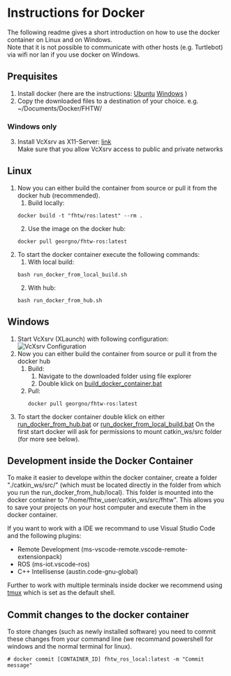 # Instructions for Docker 

The following readme gives a short introduction on how to use the docker container on Linux and on Windows.   
Note that it is not possible to communicate with other hosts (e.g. Turtlebot) via wifi nor lan if you use docker on Windows.

## Prequisites

1. Install docker (here are the instructions: [Ubuntu](https://docs.docker.com/install/linux/docker-ce/ubuntu/) [Windows](https://docs.docker.com/docker-for-windows/install/) )
2. Copy the downloaded files to a destination of your choice. e.g. ~/Documents/Docker/FHTW/

### Windows only

3. Install VcXsrv as X11-Server: [link](https://sourceforge.net/projects/vcxsrv/files/latest/download)   
Make sure that you allow VcXsrv access to public and private networks


## Linux

1. Now you can either build the container from source or pull it from the docker hub (recommended).
    1. Build locally:
    ```
    docker build -t "fhtw/ros:latest" --rm .
    ```
    2. Use the image on the docker hub:
    ```
    docker pull georgno/fhtw-ros:latest
    ```
2. To start the docker container execute the following commands:
   1. With local build:
   ```
   bash run_docker_from_local_build.sh
   ```
   2. With hub:
   ```
   bash run_docker_from_hub.sh
   ```

## Windows

1. Start VcXsrv (XLaunch) with following configuration:   
![VcXsrv Configuration](./XmingConfig.PNG)
2. Now you can either build the container from source or pull it from the docker hub
    1. Build:
        1. Navigate to the downloaded folder using file explorer
        2. Double klick on [build_docker_container.bat](./build_docker_container.bat)
    2. Pull:
        ```
        docker pull georgno/fhtw-ros:latest
        ```
3. To start the docker container double klick on either [run_docker_from_hub.bat](./run_docker_from_hub.bat) or [run_docker_from_local_build.bat](./run_docker_from_local_build.bat)
On the first start docker will ask for permissions to mount catkin_ws/src folder (for more see below).

## Development inside the Docker Container

To make it easier to develope within the docker container, create a folder "./catkin_ws/src/" (which must be located directly in the folder from which you run the run_docker_from_hub/local). This folder is mounted into the docker container to "/home/fhtw_user/catkin_ws/src/fhtw". This allows you to save your projects on your host computer and execute them in the docker container.   

If you want to work with a IDE we recommand to use Visual Studio Code and the following plugins:

- Remote Development (ms-vscode-remote.vscode-remote-extensionpack) 
- ROS (ms-iot.vscode-ros)
- C++ Intellisense (austin.code-gnu-global)

Further to work with multiple terminals inside docker we recommend using [tmux](https://thoughtbot.com/blog/a-tmux-crash-course) which is set as the default shell.


## Commit changes to the docker container
To store changes (such as newly installed software) you need to commit these changes from your command line (we recommand powershell for windows and the normal terminal for linux).
```
# docker commit [CONTAINER_ID] fhtw_ros_local:latest -m "Commit message"
```